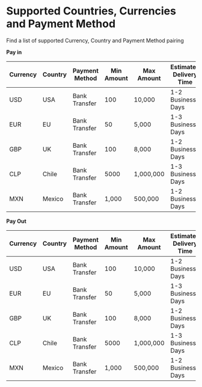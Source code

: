 # Supported Countries, Currencies and Payment Method

Find a list of supported Currency, Country and Payment Method pairing

**Pay in**

<table><thead><tr><th width="117">Currency</th><th>Country</th><th>Payment Method</th><th width="127">Min Amount</th><th width="132">Max Amount</th><th>Estimated Delivery Time</th><th width="145">Fee (Normal)</th><th width="142">Fee (Premium)</th><th>Cut-off Time</th></tr></thead><tbody><tr><td>USD</td><td>USA</td><td>Bank Transfer</td><td>100</td><td>10,000</td><td>1-2 Business Days</td><td>10 USD</td><td>20 USD</td><td>17:00 EST</td></tr><tr><td>EUR</td><td>EU</td><td>Bank Transfer</td><td>50</td><td>5,000</td><td>1-3 Business Days</td><td>8 EUR</td><td>15 EUR</td><td>16:00 CET</td></tr><tr><td>GBP</td><td>UK</td><td>Bank Transfer</td><td>100</td><td>8,000</td><td>1-2 Business Days</td><td>9 GBP</td><td>18 GBP</td><td>17:00 GMT</td></tr><tr><td>CLP</td><td>Chile</td><td>Bank Transfer</td><td>5000</td><td>1,000,000</td><td>1-3 Business Days</td><td>200 CLP</td><td>400 CLP</td><td>18:00 CST</td></tr><tr><td>MXN</td><td>Mexico</td><td>Bank Transfer</td><td>1,000</td><td>500,000</td><td>1-2 Business Days</td><td>500 INR</td><td>1000 INR</td><td>17:00 CST</td></tr></tbody></table>



**Pay Out**

<table><thead><tr><th width="117">Currency</th><th>Country</th><th>Payment Method</th><th width="127">Min Amount</th><th width="132">Max Amount</th><th>Estimated Delivery Time</th><th width="145">Fee (Normal)</th><th width="142">Fee (Premium)</th><th>Cut-off Time</th></tr></thead><tbody><tr><td>USD</td><td>USA</td><td>Bank Transfer</td><td>100</td><td>10,000</td><td>1-2 Business Days</td><td>10 USD</td><td>20 USD</td><td>17:00 EST</td></tr><tr><td>EUR</td><td>EU</td><td>Bank Transfer</td><td>50</td><td>5,000</td><td>1-3 Business Days</td><td>8 EUR</td><td>15 EUR</td><td>16:00 CET</td></tr><tr><td>GBP</td><td>UK</td><td>Bank Transfer</td><td>100</td><td>8,000</td><td>1-2 Business Days</td><td>9 GBP</td><td>18 GBP</td><td>17:00 GMT</td></tr><tr><td>CLP</td><td>Chile</td><td>Bank Transfer</td><td>5000</td><td>1,000,000</td><td>1-3 Business Days</td><td>200 CLP</td><td>400 CLP</td><td>18:00 CST</td></tr><tr><td>MXN</td><td>Mexico</td><td>Bank Transfer</td><td>1,000</td><td>500,000</td><td>1-2 Business Days</td><td>500 INR</td><td>1000 INR</td><td>17:00 CST</td></tr></tbody></table>
